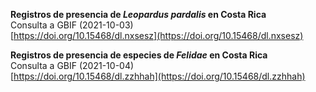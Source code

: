 **Registros de presencia de *Leopardus pardalis* en Costa Rica**  
Consulta a GBIF (2021-10-03)  
[https://doi.org/10.15468/dl.nxsesz](https://doi.org/10.15468/dl.nxsesz)

**Registros de presencia de especies de *Felidae* en Costa Rica**  
Consulta a GBIF (2021-10-04)  
[https://doi.org/10.15468/dl.zzhhah](https://doi.org/10.15468/dl.zzhhah)
